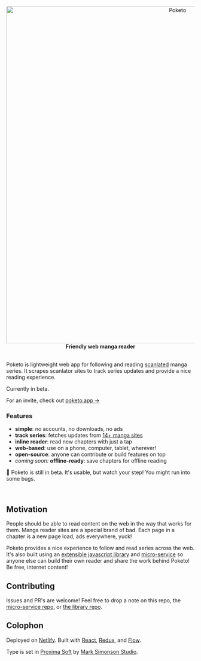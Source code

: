 <div align="center">
  <img width="900" src="https://cdn.rawgit.com/poketo/site/d15b0db8/.github/readme-header.svg" alt="Poketo" />
  <br />
  <strong>Friendly web manga reader</strong>
</div>

<br />

Poketo is lightweight web app for following and reading [scanlated](https://en.wikipedia.org/wiki/Scanlation) manga series. It scrapes scanlator sites to track series updates and provide a nice reading experience.

Currently in beta.

For an invite, check out [poketo.app →](https://poketo.app)

### Features

* **simple**: no accounts, no downloads, no ads
* **track series**: fetches updates from [14+ manga sites](https://github.com/poketo/node#supported-sites)
* **inline reader**: read new chapters with just a tap
* **web-based**: use on a phone, computer, tablet, wherever!
* **open-source**: anyone can contribute or build features on top
* _coming soon:_ **offline-ready**: save chapters for offline reading

:construction: Poketo is still in beta. It's usable, but watch your step! You might run into some bugs.

<br/>

## Motivation

People should be able to read content on the web in the way that works for them. Manga reader sites are a special brand of bad. Each page in a chapter is a new page load, ads everywhere, yuck!

Poketo provides a nice experience to follow and read series across the web. It's also built using an [extensible javascript library](https://github.com/poketo/poketo) and [micro-service](https://github.com/poketo/service) so anyone else can build their own reader and share the work behind Poketo! Be free, internet content!

## Contributing

Issues and PR's are welcome! Feel free to drop a note on this repo, the [micro-service repo](https://github.com/poketo/service), or [the library repo](https://github.com/poketo/poketo).

## Colophon

Deployed on [Netlify](https://netlify.com). Built with [React](https://reactjs.org/), [Redux](https://redux.js.org/), and [Flow](https://flow.org/en/).

Type is set in [Proxima Soft](https://www.marksimonson.com/fonts/view/proxima-soft) by [Mark Simonson Studio](https://www.marksimonson.com/).
